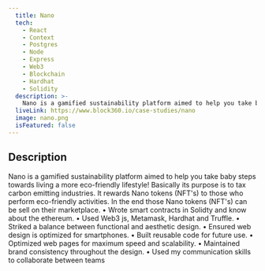 ```yaml
---
  title: Nano
  tech:
    - React
    - Context
    - Postgres
    - Node
    - Express
    - Web3
    - Blockchain
    - Hardhat
    - Solidity
  description: >-
    Nano is a gamified sustainability platform aimed to help you take baby steps towards living a more eco-friendly lifestyle!
  liveLink: https://www.block360.io/case-studies/nano
  image: nano.png
  isFeatured: false
---
```


## Description

Nano is a gamified sustainability platform aimed to help you take baby steps towards living a more eco-friendly lifestyle! Basically its purpose is to tax carbon emitting industries. It rewards Nano tokens (NFT's) to those who perform eco-friendly activities. In the end those Nano tokens (NFT's) can be sell on their marketplace.
• Wrote smart contracts in Solidty and know about the ethereum.
• Used Web3 js, Metamask, Hardhat and Truffle.
• Striked a balance between functional and aesthetic design.
• Ensured web design is optimized for smartphones.
• Built reusable code for future use.
• Optimized web pages for maximum speed and scalability.
• Maintained brand consistency throughout the design.
• Used my communication skills to collaborate between teams
